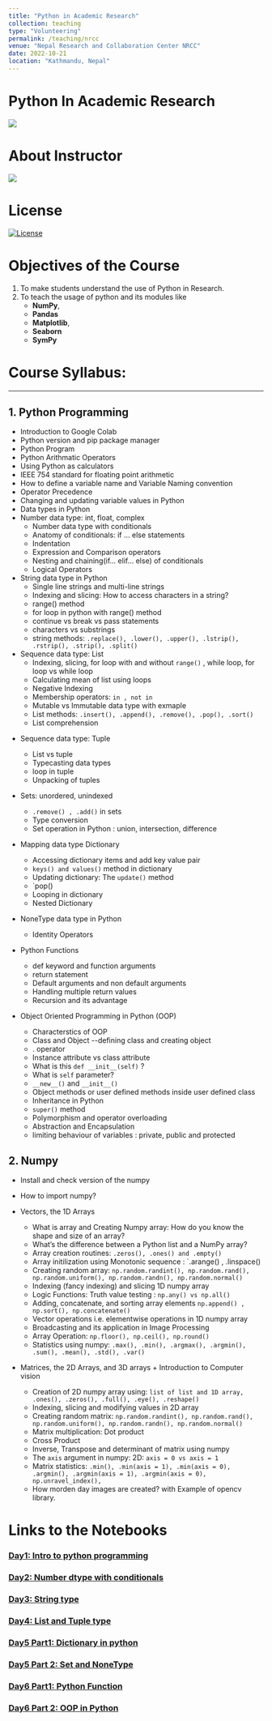 ```yaml
---
title: "Python in Academic Research"
collection: teaching
type: "Volunteering"
permalink: /teaching/nrcc
venue: "Nepal Research and Collaboration Center NRCC"
date: 2022-10-21
location: "Kathmandu, Nepal"
---
```



# **Python In Academic Research** 

<img src="https://media-exp1.licdn.com/dms/image/C5622AQHad7Klvb8-gw/feedshare-shrink_2048_1536/0/1663778244934?e=2147483647&v=beta&t=c67HOpu6lVDEZeHoQsCo6zIQInmq51Yh95pkCzXIwf4">

# About Instructor
<div id="badges" align="left">
  <a href="https://www.linkedin.com/in/kshitizregmi/" target="_blank"> <img src="https://img.shields.io/badge/kshitizregmi-blue?style=for-the-badge&logo=Linkedin&logoColor=white"> </a>

</div>

# License
[![License](https://img.shields.io/badge/SoftwareLicense-GPLv3-blue.svg)](https://github.com/kshitizregmi/)




# Objectives of the Course
1. To make students understand the use of Python in Research.
2. To teach the usage of python and its modules like 
    * **NumPy**, 
    * **Pandas** 
    * **Matplotlib**, 
    * **Seaborn**
    * **SymPy**


# **Course Syllabus**:
---

## 1. Python Programming

- Introduction to Google Colab
- Python version and pip package manager
- Python Program
- Python Arithmatic Operators
- Using Python as calculators
- IEEE 754 standard for floating point arithmetic
- How to define a variable name and Variable Naming convention    
- Operator Precedence
- Changing and updating variable values in Python  
- Data types in Python
- Number data type: int, float, complex
    - Number data type with conditionals
    - Anatomy of conditionals: if ... else statements
    - Indentation
    - Expression and Comparison operators
    - Nesting and chaining(if... elif... else) of conditionals
    - Logical Operators                 
- String data type in Python
    - Single line strings and multi-line strings
    - Indexing and slicing: How to access characters in a string?
    - range() method 
    - for loop in python with range() method
    - continue vs break vs pass statements
    - characters vs substrings
    - string methods: `.replace(), .lower(), .upper(), .lstrip(), .rstrip(), .strip(), .split()`
- Sequence data type: List
    - Indexing, slicing, for loop with and without `range()` , while loop, for loop vs while loop
    - Calculating mean of list using loops
    - Negative Indexing 
    - Membership operators: `in , not in`
    - Mutable vs Immutable data type with exmaple
    - List methods: `.insert(), .append(), .remove(), .pop(), .sort()`
    * List comprehension
* Sequence data type: Tuple
    * List vs tuple
    * Typecasting data types 
    * loop in tuple
    * Unpacking of tuples
* Sets: unordered, unindexed
    * `.remove() , .add()` in sets
    * Type conversion 
    * Set operation in Python : union, intersection, difference
* Mapping data type Dictionary
    * Accessing dictionary items and add key value pair
    * `keys() and values()` method in dictionary
    * Updating dictionary: The `update()` method 
    * `pop()
    * Looping in dictionary
    * Nested Dictionary


* NoneType data type in Python
    * Identity Operators

* Python Functions
    * def keyword and function arguments
    * return statement
    * Default arguments and non default arguments
    * Handling multiple return values
    * Recursion and its advantage

* Object Oriented Programming in Python (OOP)
    * Characterstics of OOP
    * Class and Object --defining class and creating object
    * . operator
    * Instance attribute vs class attribute
    * What is this `def __init__(self)` ?
    * What is `self` parameter?
    * `__new__()` and `__init__()`
    * Object methods or user defined methods inside user defined class
    * Inheritance in Python
    * `super()` method
    * Polymorphism and operator overloading
    * Abstraction and Encapsulation
    * limiting behaviour of variables : private, public and protected


## 2. Numpy


* Install and check version of the numpy
* How to import numpy?
* Vectors, the 1D Arrays 
    * What is array and Creating Numpy array: How do you know the shape and size of an array?
    * What’s the difference between a Python list and a NumPy array?
    * Array creation routines: `.zeros(), .ones() and .empty()`
    * Array initilization using Monotonic sequence : `.arange() , .linspace()
    * Creating random array: `np.random.randint(), np.random.rand(), np.random.uniform(), np.random.randn(), np.random.normal()`
    * Indexing (fancy indexing) and slicing 1D numpy array
    * Logic Functions: Truth value testing : `np.any() vs np.all()`
    * Adding, concatenate, and sorting array elements `np.append() , np.sort(), np.concatenate()`
    * Vector operations i.e. elementwise operations in 1D numpy array 
    * Broadcasting and its application in Image Processing
    * Array Operation: `np.floor(), np.ceil(), np.round()`
    * Statistics using numpy: `.max(), .min(), .argmax(), .argmin(), .sum(), .mean(), .std(), .var()`

* Matrices, the 2D Arrays, and 3D arrays + Introduction to Computer vision

    * Creation of 2D numpy array using: `list of list and 1D array, .ones(), .zeros(), .full(), .eye(), .reshape()`
    * Indexing, slicing and modifying values in 2D array
    * Creating random matrix: `np.random.randint(), np.random.rand(), np.random.uniform(), np.random.randn(), np.random.normal()`
    * Matrix multiplication: Dot product
    * Cross Product
    * Inverse, Transpose and determinant of matrix using numpy
    * The `axis` argument in numpy: 2D: `axis = 0 vs axis = 1`
    * Matrix statistics: `.min(), .min(axis = 1), .min(axis = 0), .argmin(), .argmin(axis = 1), .argmin(axis = 0), np.unravel_index(),  `
    * How morden day images are created? with Example of opencv library.




# Links to the Notebooks


### [Day1: Intro to python programming](https://github.com/kshitizregmi/Python-For-Research/blob/main/Day%201%20Intro%20to%20python%20programming.ipynb)
### [Day2: Number dtype with conditionals](https://github.com/kshitizregmi/Python-For-Research/blob/main/Day%202%20Number%20dtype%20with%20conditionals.ipynb)

### [Day3: String type](https://github.com/kshitizregmi/Python-For-Research/blob/main/Day%203%20String%20type.ipynb)
### [Day4: List and Tuple type](https://github.com/kshitizregmi/Python-For-Research/blob/main/Day%204%20List%20and%20tuple%20type.ipynb)
### [Day5 Part1: Dictionary in python](https://github.com/kshitizregmi/Python-For-Research/blob/main/Day%205%20Part%201%20Dictionary.ipynb)
### [Day5 Part 2: Set and NoneType](https://github.com/kshitizregmi/Python-For-Research/blob/main/Day%205%20Part%202%20set%20and%20NoneType.ipynb)
### [Day6 Part1: Python Function](https://github.com/kshitizregmi/Python-For-Research/blob/main/Day%206%20Part%201%20python%20function.ipynb)
### [Day6 Part 2: OOP in Python](https://github.com/kshitizregmi/Python-For-Research/blob/main/Day%206%20Part%202%20OOP%20python.ipynb)